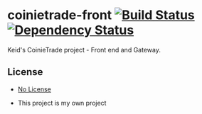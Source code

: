 # coinietrade-front [![Build Status][CircleCI-image]][CircleCI-url] [![Dependency Status][depstat-image]][depstat-url]

Keid's CoinieTrade project - Front end and Gateway.

## License

* [No License](https://choosealicense.com/no-permission/)

* This project is my own project

[CircleCI-url]: https://circleci.com/gh/keidrun/coinietrade-front/tree/master
[CircleCI-image]: https://circleci.com/gh/keidrun/coinietrade-front/tree/master.svg?style=svg
[depstat-url]: https://david-dm.org/keidrun/coinietrade-front
[depstat-image]: https://david-dm.org/keidrun/coinietrade-front.svg
